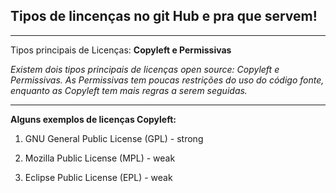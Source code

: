 ## Tipos de lincenças no git Hub e pra que servem!

---

Tipos principais de Licenças: **Copyleft e Permissivas**

_Existem dois tipos principais de licenças open source: Copyleft e Permissivas. As Permissivas tem poucas restrições do uso do código fonte, enquanto as Copyleft tem mais regras a serem seguidas._

---

**Alguns exemplos de licenças Copyleft:**

1. GNU General Public License (GPL) - strong

2. Mozilla Public License (MPL) - weak

3. Eclipse Public License (EPL) - weak
